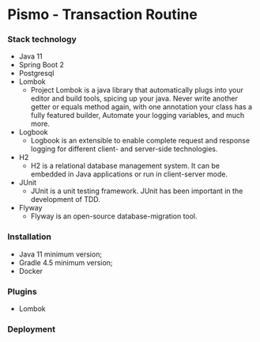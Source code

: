 # Pismo - Transaction Routine

### Stack technology

* Java 11
* Spring Boot 2
* Postgresql
* Lombok
  * Project Lombok is a java library that automatically plugs into your editor and build tools, spicing up your java.
    Never write another getter or equals method again, with one annotation your class has a fully featured builder, Automate your logging variables, and much more.
* Logbook
  * Logbook is an extensible to enable complete request and response logging for different client- and server-side technologies.
* H2
  * H2 is a relational database management system. It can be embedded in Java applications or run in client-server mode.
* JUnit
  * JUnit is a unit testing framework. JUnit has been important in the development of TDD.
* Flyway
  * Flyway is an open-source database-migration tool.

### Installation

* Java 11 minimum version;
* Gradle 4.5 minimum version;
* Docker

### Plugins

* Lombok

### Deployment

